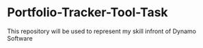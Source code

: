 # Portfolio-Tracker-Tool-Task
This repository will be used to represent my skill infront of Dynamo Software
